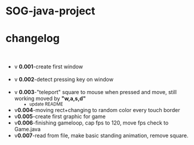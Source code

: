 # SOG-java-project
<h1>changelog</h1><br>
<ul>
    <dl>
        <dt><li>v <b>0.001</b>-create first window</li></dt><br>
        <dt><li>v <b>0.002</b>-detect pressing key on window</li></dt><br>
        <dt><li>v <b>0.003</b>-"teleport" square to mouse when pressed and move, still working moved by <b>"w,a,s,d"</b></dt>
        <dd><small><li>update README</li></small></dd>
        <dt><li>v<b>0.004</b>-moving rect+changing to random color every touch border</li></dt>
        <dt><li>v<b>0.005</b>-create first graphic for game</li></dt>
        <dt><li>v<b>0.006</b>-finishing gameloop, cap fps to 120, move fps check to Game.java</li></dt>
        <dt><li>v<b>0.007</b>-read from file, make basic standing animation, remove square. </li></dt>
</dl>
</ul>